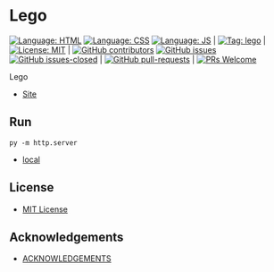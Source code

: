 # Lego

[![Language: HTML](https://img.shields.io/badge/language-html-purple.svg)](https://www.w3.org/html/)
[![Language: CSS](https://img.shields.io/badge/language-css-purple.svg)](https://www.w3.org/Style/CSS/)
[![Language: JS](https://img.shields.io/badge/language-javascript-purple.svg)](https://developer.mozilla.org/en-US/docs/Web/JavaScript)
|
[![Tag: lego](https://img.shields.io/badge/tag-lego-red.svg)](https://www.lego.com/)
|
[![License: MIT](https://img.shields.io/badge/License-MIT-lightgrey.svg)](https://opensource.org/licenses/MIT) | [![GitHub contributors](https://img.shields.io/github/contributors/AlexHedley/lego.svg)](https://GitHub.com/AlexHedley/lego/graphs/contributors/)
[![GitHub issues](https://img.shields.io/github/issues/AlexHedley/lego.svg)](https://GitHub.com/AlexHedley/lego/issues/)
[![GitHub issues-closed](https://img.shields.io/github/issues-closed/AlexHedley/lego.svg)](https://GitHub.com/AlexHedley/lego/issues?q=is%3Aissue+is%3Aclosed) | [![GitHub pull-requests](https://img.shields.io/github/issues-pr/AlexHedley/lego.svg)](https://GitHub.com/AlexHedley/lego/pull/) | [![PRs Welcome](https://img.shields.io/badge/PRs-welcome-brightgreen.svg?style=flat-square)](http://makeapullrequest.com)

Lego

- [Site](https://alexhedley.github.io/lego/)

## Run

`py -m http.server`

- [local](http://localhost:8000/)

## License

- [MIT License](LICENSE)

## Acknowledgements

- [ACKNOWLEDGEMENTS](ACKNOWLEDGEMENTS.md)